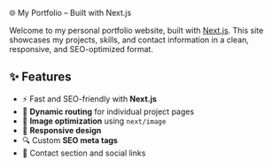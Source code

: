 🌐 My Portfolio – Built with Next.js

Welcome to my personal portfolio website, built with [Next.js](https://nextjs.org/). This site showcases my projects, skills, and contact information in a clean, responsive, and SEO-optimized format.


## ✨ Features

- ⚡ Fast and SEO-friendly with **Next.js**
- 🧩 **Dynamic routing** for individual project pages
- 📸 **Image optimization** using `next/image`
- 📱 **Responsive design**
- 🔍 Custom **SEO meta tags**
- 🔗 Contact section and social links

